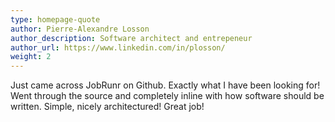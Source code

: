 ```yaml
---
type: homepage-quote
author: Pierre-Alexandre Losson
author_description: Software architect and entrepeneur
author_url: https://www.linkedin.com/in/plosson/
weight: 2
---
```

Just came across JobRunr on Github. Exactly what I have been looking for! Went through the source and completely inline with how software should be written. Simple, nicely architectured! Great job!